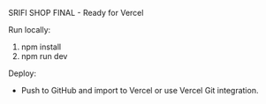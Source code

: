 SRIFI SHOP FINAL - Ready for Vercel

Run locally:
1. npm install
2. npm run dev

Deploy:
- Push to GitHub and import to Vercel or use Vercel Git integration.
